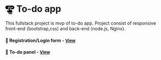 # <span><img src="./front-end/pictures/booking.png" alt=to-to style="height: 1em; vertical-align: middle;"></span> To-do app 

This fullstack project is mvp of to-do app. Project consist of responsive front-end (bootstrap,css) and back-end (node.js, Nginx).

<h4>🔹 Registration/Login form - <a href="https://simonakom.github.io/todo-list-app/front-end/index.html" style="font-size:small;">View</a><h4>
<h4>🔹 To-do panel - <a href="https://simonakom.github.io/todo-list-app/front-end/todos.html" style="font-size:small;">View</a><h4>







